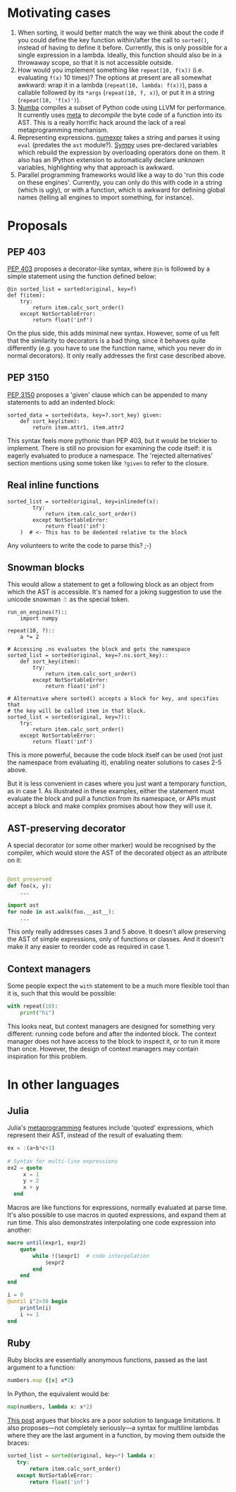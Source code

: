 # Motivating cases

1. When sorting, it would better match the way we think about the code if you could define the key function within/after the call to `sorted()`, instead of having to define it before. Currently, this is only possible for a single expression in a lambda. Ideally, this function should also be in a throwaway scope, so that it is not accessible outside.
2. How would you implement something like `repeat(10, f(x))` (i.e. evaluating `f(x)` 10 times)? The options at present are all somewhat awkward: wrap it in a lambda (`repeat(10, lambda: f(x))`), pass a callable followed by its `*args` (`repeat(10, f, x)`), or put it in a string (`repeat(10, 'f(x)')`).
3. [Numba](http://numba.pydata.org/) compiles a subset of Python code using LLVM for performance. It currently uses [meta](https://pypi.python.org/pypi/meta) to *decompile* the byte code of a function into its AST. This is a really horrific hack around the lack of a real metaprogramming mechanism.
4. Representing expressions. [numexpr](https://github.com/pydata/numexpr) takes a string and parses it using `eval` (predates the `ast` module?). [Sympy](http://sympy.org/en/index.html) uses pre-declared variables which rebuild the expression by overloading operators done on them. It also has an IPython extension to automatically declare unknown variables, highlighting why that approach is awkward.
5. Parallel programming frameworks would like a way to do 'run this code on these engines'. Currently, you can only do this with code in a string (which is ugly), or with a function, which is awkward for defining global names (telling all engines to import something, for instance).

# Proposals

## PEP 403

[PEP 403](http://legacy.python.org/dev/peps/pep-0403/) proposes a decorator-like syntax, where `@in` is followed by a simple statement using the function defined below:

    @in sorted_list = sorted(original, key=f)
    def f(item):
        try:
            return item.calc_sort_order()
        except NotSortableError:
            return float('inf')

On the plus side, this adds minimal new syntax. However, some of us felt that the similarity to decorators is a bad thing, since it behaves quite differently (e.g. you have to use the function name, which you never do in normal decorators). It only really addresses the first case described above.

## PEP 3150

[PEP 3150](http://legacy.python.org/dev/peps/pep-3150/) proposes a 'given' clause which can be appended to many statements to add an indented block:

    sorted_data = sorted(data, key=?.sort_key) given:
        def sort_key(item):
            return item.attr1, item.attr2

This syntax feels more pythonic than PEP 403, but it would be trickier to implement. There is still no provision for examining the code itself: it is eagerly evaluated to produce a namespace. The 'rejected alternatives' section mentions using some token like `?given` to refer to the closure.

## Real inline functions

    sorted_list = sorted(original, key=inlinedef(x):
            try:
                return item.calc_sort_order()
            except NotSortableError:
                return float('inf')
        )  # <- This has to be dedented relative to the block

Any volunteers to write the code to parse this? ;-)

## Snowman blocks

This would allow a statement to get a following block as an object from which the AST is accessible. It's named for a joking suggestion to use the unicode snowman ☃ as the special token.

    run_on_engines(?)::
        import numpy
    
    repeat(10, ?)::
        a *= 2

    # Accessing .ns evaluates the block and gets the namespace
    sorted_list = sorted(original, key=?.ns.sort_key)::
        def sort_key(item):
            try:
                return item.calc_sort_order()
            except NotSortableError:
                return float('inf')
    
    # Alternative where sorted() accepts a block for key, and specifies that
    # the key will be called item in that block.
    sorted_list = sorted(original, key=?)::
        try:
            return item.calc_sort_order()
        except NotSortableError:
            return float('inf')

This is more powerful, because the code block itself can be used (not just the namespace from evaluating it), enabling neater solutions to cases 2-5 above.

But it is less convenient in cases where you just want a temporary function, as in case 1. As illustrated in these examples, either the statement must evaluate the block and pull a function from its namespace, or APIs must accept a block and make complex promises about how they will use it.

## AST-preserving decorator

A special decorator (or some other marker) would be recognised by the compiler, which would store the AST of the decorated object as an attribute on it:

```python

@ast_preserved
def foo(x, y):
    ...

import ast
for node in ast.walk(foo.__ast__):
    ...
```

This only really addresses cases 3 and 5 above. It doesn't allow preserving the AST of simple expressions, only of functions or classes. And it doesn't make it any easier to reorder code as required in case 1.

## Context managers

Some people expect the `with` statement to be a much more flexible tool than it is, such that this would be possible:

```python
with repeat(10):
    print("hi")
```

This looks neat, but context managers are designed for something very different: running code before and after the indented block. The context manager does not have access to the block to inspect it, or to run it more than once. However, the design of context managers may contain inspiration for this problem.


# In other languages

## Julia

Julia's [metaprogramming](http://julia.readthedocs.org/en/latest/manual/metaprogramming/) features include 'quoted' expressions, which represent their AST, instead of the result of evaluating them:

```julia
ex = :(a+b*c+1)
    
# Syntax for multi-line expressions
ex2 = quote
     x = 1
     y = 2
     x + y
  end
```

Macros are like functions for expressions, normally evaluated at parse time. It's also possible to use macros in quoted expressions, and expand them at run time. This also demonstrates interpolating one code expression into another:

```julia
macro until(expr1, expr2)
    quote
        while !($expr1)  # code interpolation
            $expr2
        end
    end
end

i = 0
@until i^2>30 begin
    println(i)
    i += 1
end
```

## Ruby

Ruby blocks are essentially anonymous functions, passed as the last argument to a function:

```ruby
numbers.map {|x| x*2}
```

In Python, the equivalent would be:

```python
map(numbers, lambda x: x*2)
```

[This post](http://stupidpythonideas.blogspot.com/2014/06/why-python-or-any-decent-language.html) argues that blocks are a poor solution to language limitations. It also proposes—not completely seriously—a syntax for multiline lambdas where they are the last argument in a function, by moving them outside the braces:

```python
sorted_list = sorted(original, key=*) lambda x:
   try:
       return item.calc_sort_order()
   except NotSortableError:
       return float('inf')
```